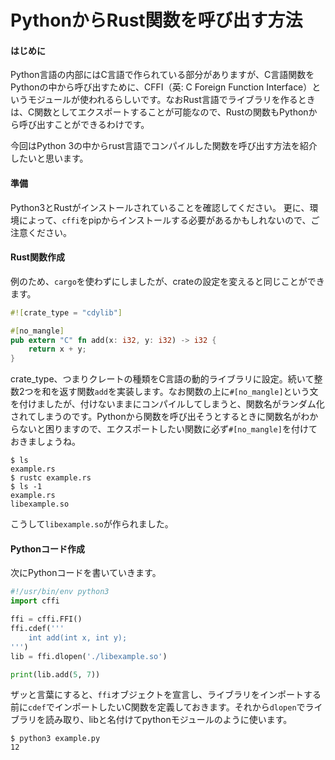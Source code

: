 # PythonからRust関数を呼び出す方法

#### はじめに
Python言語の内部にはC言語で作られている部分がありますが、C言語関数をPythonの中から呼び出すために、CFFI（英: C Foreign Function Interface）というモジュールが使われるらしいです。なおRust言語でライブラリを作るときは、C関数としてエクスポートすることが可能なので、Rustの関数もPythonから呼び出すことができるわけです。

今回はPython 3の中からrust言語でコンパイルした関数を呼び出す方法を紹介したいと思います。

#### 準備
Python3とRustがインストールされていることを確認してください。
更に、環境によって、`cffi`をpipからインストールする必要があるかもしれないので、ご注意ください。

#### Rust関数作成
例のため、`cargo`を使わずにしましたが、crateの設定を変えると同じことができます。
```rust
#![crate_type = "cdylib"]

#[no_mangle]
pub extern "C" fn add(x: i32, y: i32) -> i32 {
	return x + y;
}
```
crate_type、つまりクレートの種類をC言語の動的ライブラリに設定。続いて整数2つを和を返す関数`add`を実装します。なお関数の上に`#[no_mangle]`という文を付けましたが、付けないままにコンパイルしてしまうと、関数名がランダム化されてしまうのです。Pythonから関数を呼び出そうとするときに関数名がわからないと困りますので、エクスポートしたい関数に必ず`#[no_mangle]`を付けておきましょうね。

```
$ ls
example.rs
$ rustc example.rs
$ ls -1
example.rs
libexample.so
```
こうして`libexample.so`が作られました。

#### Pythonコード作成
次にPythonコードを書いていきます。
```python
#!/usr/bin/env python3
import cffi

ffi = cffi.FFI()
ffi.cdef('''
	int add(int x, int y);
''')
lib = ffi.dlopen('./libexample.so')

print(lib.add(5, 7))
```
ザッと言葉にすると、`ffi`オブジェクトを宣言し、ライブラリをインポートする前に`cdef`でインポートしたいC関数を定義しておきます。それから`dlopen`でライブラリを読み取り、libと名付けてpythonモジュールのように使います。

```
$ python3 example.py
12
```
